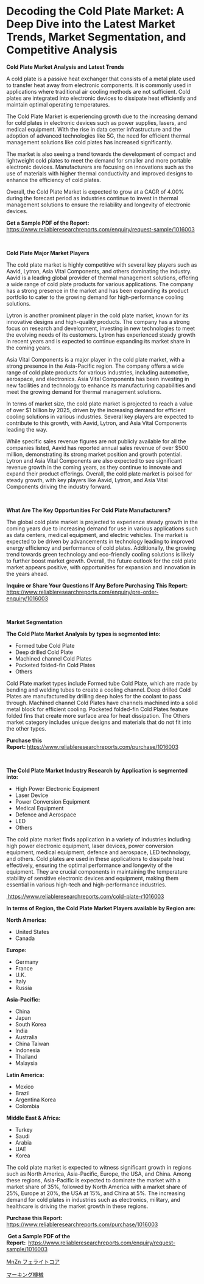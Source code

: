 <p><h1>Decoding the Cold Plate Market: A Deep Dive into the Latest Market Trends, Market Segmentation, and Competitive Analysis</h1></p><p><strong>Cold Plate Market Analysis and Latest Trends</strong></p>
<p><p>A cold plate is a passive heat exchanger that consists of a metal plate used to transfer heat away from electronic components. It is commonly used in applications where traditional air cooling methods are not sufficient. Cold plates are integrated into electronic devices to dissipate heat efficiently and maintain optimal operating temperatures.</p><p>The Cold Plate Market is experiencing growth due to the increasing demand for cold plates in electronic devices such as power supplies, lasers, and medical equipment. With the rise in data center infrastructure and the adoption of advanced technologies like 5G, the need for efficient thermal management solutions like cold plates has increased significantly.</p><p>The market is also seeing a trend towards the development of compact and lightweight cold plates to meet the demand for smaller and more portable electronic devices. Manufacturers are focusing on innovations such as the use of materials with higher thermal conductivity and improved designs to enhance the efficiency of cold plates.</p><p>Overall, the Cold Plate Market is expected to grow at a CAGR of 4.00% during the forecast period as industries continue to invest in thermal management solutions to ensure the reliability and longevity of electronic devices.</p></p>
<p><strong>Get a Sample PDF of the Report:&nbsp;</strong> <a href="https://www.reliableresearchreports.com/enquiry/request-sample/1016003">https://www.reliableresearchreports.com/enquiry/request-sample/1016003</a></p>
<p>&nbsp;</p>
<p><strong>Cold Plate Major Market Players</strong></p>
<p><p>The cold plate market is highly competitive with several key players such as Aavid, Lytron, Asia Vital Components, and others dominating the industry. Aavid is a leading global provider of thermal management solutions, offering a wide range of cold plate products for various applications. The company has a strong presence in the market and has been expanding its product portfolio to cater to the growing demand for high-performance cooling solutions.</p><p>Lytron is another prominent player in the cold plate market, known for its innovative designs and high-quality products. The company has a strong focus on research and development, investing in new technologies to meet the evolving needs of its customers. Lytron has experienced steady growth in recent years and is expected to continue expanding its market share in the coming years.</p><p>Asia Vital Components is a major player in the cold plate market, with a strong presence in the Asia-Pacific region. The company offers a wide range of cold plate products for various industries, including automotive, aerospace, and electronics. Asia Vital Components has been investing in new facilities and technology to enhance its manufacturing capabilities and meet the growing demand for thermal management solutions.</p><p>In terms of market size, the cold plate market is projected to reach a value of over $1 billion by 2025, driven by the increasing demand for efficient cooling solutions in various industries. Several key players are expected to contribute to this growth, with Aavid, Lytron, and Asia Vital Components leading the way.</p><p>While specific sales revenue figures are not publicly available for all the companies listed, Aavid has reported annual sales revenue of over $500 million, demonstrating its strong market position and growth potential. Lytron and Asia Vital Components are also expected to see significant revenue growth in the coming years, as they continue to innovate and expand their product offerings. Overall, the cold plate market is poised for steady growth, with key players like Aavid, Lytron, and Asia Vital Components driving the industry forward.</p></p>
<p>&nbsp;</p>
<p><strong>What Are The Key Opportunities For Cold Plate Manufacturers?</strong></p>
<p><p>The global cold plate market is projected to experience steady growth in the coming years due to increasing demand for use in various applications such as data centers, medical equipment, and electric vehicles. The market is expected to be driven by advancements in technology leading to improved energy efficiency and performance of cold plates. Additionally, the growing trend towards green technology and eco-friendly cooling solutions is likely to further boost market growth. Overall, the future outlook for the cold plate market appears positive, with opportunities for expansion and innovation in the years ahead.</p></p>
<p><strong>Inquire or Share Your Questions If Any Before Purchasing This Report:</strong> <a href="https://www.reliableresearchreports.com/enquiry/pre-order-enquiry/1016003">https://www.reliableresearchreports.com/enquiry/pre-order-enquiry/1016003</a></p>
<p>&nbsp;</p>
<p><strong>Market Segmentation</strong></p>
<p><strong>The Cold Plate Market Analysis by types is segmented into:</strong></p>
<p><ul><li>Formed tube Cold Plate</li><li>Deep drilled Cold Plate</li><li>Machined channel Cold Plates</li><li>Pocketed folded-fin Cold Plates</li><li>Others</li></ul></p>
<p><p>Cold Plate market types include Formed tube Cold Plate, which are made by bending and welding tubes to create a cooling channel. Deep drilled Cold Plates are manufactured by drilling deep holes for the coolant to pass through. Machined channel Cold Plates have channels machined into a solid metal block for efficient cooling. Pocketed folded-fin Cold Plates feature folded fins that create more surface area for heat dissipation. The Others market category includes unique designs and materials that do not fit into the other types.</p></p>
<p><strong>Purchase this Report:&nbsp;</strong><a href="https://www.reliableresearchreports.com/purchase/1016003">https://www.reliableresearchreports.com/purchase/1016003</a></p>
<p>&nbsp;</p>
<p><strong>The Cold Plate Market Industry Research by Application is segmented into:</strong></p>
<p><ul><li>High Power Electronic Equipment</li><li>Laser Device</li><li>Power Conversion Equipment</li><li>Medical Equipment</li><li>Defence and Aerospace</li><li>LED</li><li>Others</li></ul></p>
<p><p>The cold plate market finds application in a variety of industries including high power electronic equipment, laser devices, power conversion equipment, medical equipment, defence and aerospace, LED technology, and others. Cold plates are used in these applications to dissipate heat effectively, ensuring the optimal performance and longevity of the equipment. They are crucial components in maintaining the temperature stability of sensitive electronic devices and equipment, making them essential in various high-tech and high-performance industries.</p></p>
<p><a href="https://www.reliableresearchreports.com/cold-plate-r1016003">&nbsp;https://www.reliableresearchreports.com/cold-plate-r1016003</a></p>
<p><strong>In terms of Region, the Cold Plate Market Players available by Region are:</strong></p>
<p>
    <p> <strong> North America: </strong>
        <ul>
            <li>United States</li>
            <li>Canada</li>
        </ul>
        </p> 
    <p> <strong> Europe: </strong>
        <ul>
            <li>Germany</li>
            <li>France</li>
            <li>U.K.</li>
            <li>Italy</li>
            <li>Russia</li>
        </ul>
        </p> 
    <p> <strong> Asia-Pacific: </strong>
        <ul>
            <li>China</li>
            <li>Japan</li>
            <li>South Korea</li>
            <li>India</li>
            <li>Australia</li>
            <li>China Taiwan</li>
            <li>Indonesia</li>
            <li>Thailand</li>
            <li>Malaysia</li>
        </ul>
        </p> 
    <p> <strong> Latin America: </strong>
        <ul>
            <li>Mexico</li>
            <li>Brazil</li>
            <li>Argentina Korea</li>
            <li>Colombia</li>
        </ul>
        </p> 
    <p> <strong> Middle East & Africa: </strong>
        <ul>
            <li>Turkey</li>
            <li>Saudi</li>
            <li>Arabia</li>
            <li>UAE</li>
            <li>Korea</li>
        </ul>
    </p>
    </p>
<p><p>The cold plate market is expected to witness significant growth in regions such as North America, Asia-Pacific, Europe, the USA, and China. Among these regions, Asia-Pacific is expected to dominate the market with a market share of 35%, followed by North America with a market share of 25%, Europe at 20%, the USA at 15%, and China at 5%. The increasing demand for cold plates in industries such as electronics, military, and healthcare is driving the market growth in these regions.</p></p>
<p><strong>Purchase this Report: </strong><a href="https://www.reliableresearchreports.com/purchase/1016003">https://www.reliableresearchreports.com/purchase/1016003</a></p>
<p>&nbsp;<strong>Get a Sample PDF of the Report:&nbsp;&nbsp;</strong><a href="https://www.reliableresearchreports.com/enquiry/request-sample/1016003">https://www.reliableresearchreports.com/enquiry/request-sample/1016003</a></p>
<p><strong></strong></p>
<p><p><a href="https://medium.com/@jacobkelly525/mnzn%E3%83%95%E3%82%A7%E3%83%A9%E3%82%A4%E3%83%88%E3%82%B3%E3%82%A2%E5%B8%82%E5%A0%B4%E3%83%AC%E3%83%9D%E3%83%BC%E3%83%88%E3%81%AF-%E3%81%93%E3%81%AE%E5%B8%82%E5%A0%B4%E3%81%AE%E6%9C%80%E6%96%B0%E3%81%AE%E3%83%88%E3%83%AC%E3%83%B3%E3%83%89%E3%81%A8%E6%88%90%E9%95%B7%E6%A9%9F%E4%BC%9A%E3%82%92%E6%98%8E%E3%82%89%E3%81%8B%E3%81%AB%E3%81%97%E3%81%A6%E3%81%84%E3%81%BE%E3%81%99-5fecec8b2755">MnZn フェライトコア</a></p><p><a href="https://medium.com/@cierrahayes94/%E3%83%9E%E3%83%BC%E3%82%AD%E3%83%B3%E3%82%B0%E6%A9%9F%E5%99%A8%E5%B8%82%E5%A0%B4%E3%81%AE%E3%82%B7%E3%82%A7%E3%82%A2%E3%81%AE%E9%80%B2%E5%8C%96%E3%81%A8%E5%B8%82%E5%A0%B4%E6%88%90%E9%95%B7%E3%83%88%E3%83%AC%E3%83%B3%E3%83%89-2024%E5%B9%B4-2031%E5%B9%B4-607d5696b842">マーキング機械</a></p></p>